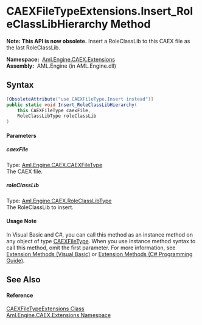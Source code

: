 CAEXFileTypeExtensions.Insert_RoleClassLibHierarchy Method
==========================================================


**Note: This API is now obsolete.**
Insert a RoleClassLib to this CAEX file as the last RoleClassLib.

  **Namespace:**  [Aml.Engine.CAEX.Extensions][1]  
  **Assembly:**  AML.Engine (in AML.Engine.dll)

Syntax
------

```csharp
[ObsoleteAttribute("use CAEXFileType.Insert instead")]
public static void Insert_RoleClassLibHierarchy(
	this CAEXFileType caexFile,
	RoleClassLibType roleClassLib
)
```

#### Parameters

##### *caexFile*
Type: [Aml.Engine.CAEX.CAEXFileType][2]  
The CAEX file.

##### *roleClassLib*
Type: [Aml.Engine.CAEX.RoleClassLibType][3]  
The RoleClassLib to insert.

#### Usage Note
In Visual Basic and C#, you can call this method as an instance method on any object of type [CAEXFileType][2]. When you use instance method syntax to call this method, omit the first parameter. For more information, see [Extension Methods (Visual Basic)][4] or [Extension Methods (C# Programming Guide)][5].

See Also
--------

#### Reference
[CAEXFileTypeExtensions Class][6]  
[Aml.Engine.CAEX.Extensions Namespace][1]  

[1]: ../README.md
[2]: ../../Aml.Engine.CAEX/CAEXFileType/README.md
[3]: ../../Aml.Engine.CAEX/RoleClassLibType/README.md
[4]: https://docs.microsoft.com/dotnet/visual-basic/programming-guide/language-features/procedures/extension-methods
[5]: https://docs.microsoft.com/dotnet/csharp/programming-guide/classes-and-structs/extension-methods
[6]: README.md
[7]: https://www.automationml.org
[8]: ../../icons/logoShade.png
